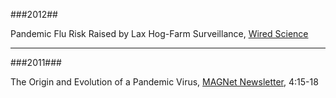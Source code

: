 ###2012##

Pandemic Flu Risk Raised by Lax Hog-Farm Surveillance, 
[Wired Science](http://www.wired.com/wiredscience/2012/06/missing-swine-flu)

***

###2011###
            
The Origin and Evolution of a Pandemic Virus, 
[MAGNet Newsletter](http://magnet.c2b2.columbia.edu/sites/default/files/MAGNET-NEWSLETTER-2011.pdf), 4:15-18
 
